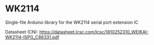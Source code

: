 # WK2114
Single-file Arduino library for the WK2114 serial port extension IC

Datasheet (CN): https://datasheet.lcsc.com/lcsc/1810252310_WEIKAI-WK2114-ISPG_C86331.pdf
